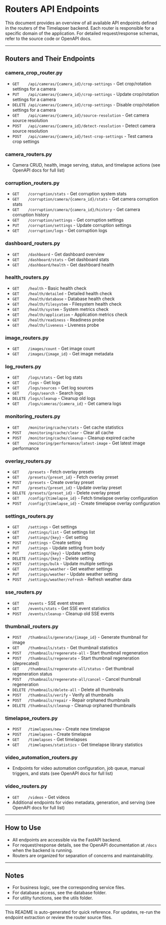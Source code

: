 # Routers API Endpoints

This document provides an overview of all available API endpoints defined in the
routers of the Timelapser backend. Each router is responsible for a specific
domain of the application. For detailed request/response schemas, refer to the
source code or OpenAPI docs.

---

## Routers and Their Endpoints

### camera_crop_router.py

- `GET    /api/cameras/{camera_id}/crop-settings`         - Get crop/rotation settings for a camera
- `PUT    /api/cameras/{camera_id}/crop-settings`         - Update crop/rotation settings for a camera
- `DELETE /api/cameras/{camera_id}/crop-settings`         - Disable crop/rotation settings for a camera
- `GET    /api/cameras/{camera_id}/source-resolution`     - Get camera source resolution
- `POST   /api/cameras/{camera_id}/detect-resolution`     - Detect camera source resolution
- `POST   /api/cameras/{camera_id}/test-crop-settings`    - Test camera crop settings

### camera_routers.py

- Camera CRUD, health, image serving, status, and timelapse actions (see OpenAPI docs for full list)

### corruption_routers.py

- `GET    /corruption/stats`                              - Get corruption system stats
- `GET    /corruption/camera/{camera_id}/stats`           - Get camera corruption stats
- `GET    /corruption/camera/{camera_id}/history`         - Get camera corruption history
- `GET    /corruption/settings`                           - Get corruption settings
- `PUT    /corruption/settings`                           - Update corruption settings
- `GET    /corruption/logs`                               - Get corruption logs

### dashboard_routers.py

- `GET    /dashboard`                                     - Get dashboard overview
- `GET    /dashboard/stats`                               - Get dashboard stats
- `GET    /dashboard/health`                              - Get dashboard health

### health_routers.py

- `GET    /health`                                        - Basic health check
- `GET    /health/detailed`                               - Detailed health check
- `GET    /health/database`                               - Database health check
- `GET    /health/filesystem`                             - Filesystem health check
- `GET    /health/system`                                 - System metrics check
- `GET    /health/application`                            - Application metrics check
- `GET    /health/readiness`                              - Readiness probe
- `GET    /health/liveness`                               - Liveness probe

### image_routers.py

- `GET    /images/count`                                  - Get image count
- `GET    /images/{image_id}`                             - Get image metadata

### log_routers.py

- `GET    /logs/stats`                                    - Get log stats
- `GET    /logs`                                          - Get logs
- `GET    /logs/sources`                                  - Get log sources
- `GET    /logs/search`                                   - Search logs
- `DELETE /logs/cleanup`                                  - Cleanup old logs
- `GET    /logs/cameras/{camera_id}`                      - Get camera logs

### monitoring_routers.py

- `GET    /monitoring/cache/stats`                        - Get cache statistics
- `POST   /monitoring/cache/clear`                        - Clear all cache
- `POST   /monitoring/cache/cleanup`                      - Cleanup expired cache
- `GET    /monitoring/performance/latest-image`           - Get latest image performance

### overlay_routers.py

- `GET    /presets`                                       - Fetch overlay presets
- `GET    /presets/{preset_id}`                           - Fetch overlay preset
- `POST   /presets`                                       - Create overlay preset
- `PUT    /presets/{preset_id}`                           - Update overlay preset
- `DELETE /presets/{preset_id}`                           - Delete overlay preset
- `GET    /config/{timelapse_id}`                         - Fetch timelapse overlay configuration
- `POST   /config/{timelapse_id}`                         - Create timelapse overlay configuration

### settings_routers.py

- `GET    /settings`                                      - Get settings
- `GET    /settings/list`                                 - Get settings list
- `GET    /settings/{key}`                                - Get setting
- `POST   /settings`                                      - Create setting
- `PUT    /settings`                                      - Update setting from body
- `PUT    /settings/{key}`                                - Update setting
- `DELETE /settings/{key}`                                - Delete setting
- `POST   /settings/bulk`                                 - Update multiple settings
- `GET    /settings/weather`                              - Get weather settings
- `PUT    /settings/weather`                              - Update weather setting
- `POST   /settings/weather/refresh`                      - Refresh weather data

### sse_routers.py

- `GET    /events`                                        - SSE event stream
- `GET    /events/stats`                                  - Get SSE event statistics
- `POST   /events/cleanup`                                - Cleanup old SSE events

### thumbnail_routers.py

- `POST   /thumbnails/generate/{image_id}`                - Generate thumbnail for image
- `GET    /thumbnails/stats`                              - Get thumbnail statistics
- `POST   /thumbnails/regenerate-all`                     - Start thumbnail regeneration
- `POST   /thumbnails/regenerate`                         - Start thumbnail regeneration (deprecated)
- `GET    /thumbnails/regenerate-all/status`              - Get thumbnail regeneration status
- `POST   /thumbnails/regenerate-all/cancel`              - Cancel thumbnail regeneration
- `DELETE /thumbnails/delete-all`                         - Delete all thumbnails
- `POST   /thumbnails/verify`                             - Verify all thumbnails
- `POST   /thumbnails/repair`                             - Repair orphaned thumbnails
- `DELETE /thumbnails/cleanup`                            - Cleanup orphaned thumbnails

### timelapse_routers.py

- `POST   /timelapses/new`                                - Create new timelapse
- `POST   /timelapses`                                    - Create timelapse
- `GET    /timelapses`                                    - Get timelapses
- `GET    /timelapses/statistics`                         - Get timelapse library statistics

### video_automation_routers.py

- Endpoints for video automation configuration, job queue, manual triggers, and stats (see OpenAPI docs for full list)

### video_routers.py

- `GET    /videos`                                        - Get videos
- Additional endpoints for video metadata, generation, and serving (see OpenAPI docs for full list)

---

## How to Use

- All endpoints are accessible via the FastAPI backend.
- For request/response details, see the OpenAPI documentation at `/docs` when
  the backend is running.
- Routers are organized for separation of concerns and maintainability.

---

## Notes

- For business logic, see the corresponding service files.
- For database access, see the database folder.
- For utility functions, see the utils folder.

---

This README is auto-generated for quick reference. For updates, re-run the
endpoint extraction or review the router source files.
